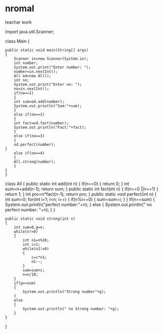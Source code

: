 # nromal
teachar work

import java.util.Scanner;

class Main
{


	public static void main(String[] args)
	{
		Scanner in=new Scanner(System.in);
		int number;
		System.out.print("Enter number: ");
		number=in.nextInt();
		All od=new All();
        int no;
        System.out.print("Enter no: ");
        no=in.nextInt();
        if(no==1)
        {
		int sum=od.add(number);
		System.out.println("Sum:"+sum);
        }
        else if(no==2)
        {
		int fact=od.fact(number);
		System.out.println("Fact:"+fact);
        }
        else if(no==3)
        {
		od.perfect(number);
    }
        else if(no==4)
        {
		All.strong(number);
        }
    }
	}
	


class All
{
	public static int add(int n)
	{
		if(n==0)
		{
			return 0;
		}
		int sum=n+add(n-1);
		return sum;
	}
	public static int fact(int n)
	{
		if(n==0 ||n==1)
		{
			return 1;
		}
		int pro=n*fact(n-1);
		return pro;
	}
	public static void perfect(int n)
	{
		int sum=0;
		for(int i=1; i<n; i++)
		{
			if(n%i==0) {
				sum=sum+i;
			}
		}
		if(n==sum)
		{
			System.out.println("perfect number:"+n);
		}
		else
		{
			System.out.println(" no perfect number: "+n);
		}
	}


	
	public static void strong(int n)
	{
		int sum=0,g=n;
		while(n!=0)
		{
			int n1=n%10;
			int c=1;
			while(n1!=0)
			{
				c=c*n1;
				n1--;
			}
			sum=sum+c;
			n=n/10;
		}
		if(g==sum)
		{
			System.out.println("Strong number"+g);
		}
		else
		{
			System.out.println(" no Strong number: "+g);
		}
	}
}
